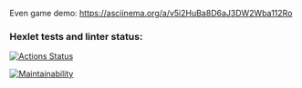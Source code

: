 Even game demo: https://asciinema.org/a/v5i2HuBa8D6aJ3DW2Wba112Ro

### Hexlet tests and linter status:
[![Actions Status](https://github.com/eviktor/php-project-45/actions/workflows/hexlet-check.yml/badge.svg)](https://github.com/eviktor/php-project-45/actions)

[![Maintainability](https://api.codeclimate.com/v1/badges/9f17baf1e8ff557cf493/maintainability)](https://codeclimate.com/github/eviktor/php-project-45/maintainability)